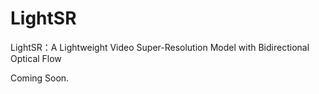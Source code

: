 # LightSR
LightSR：A Lightweight Video Super-Resolution Model with Bidirectional Optical Flow

Coming Soon.
